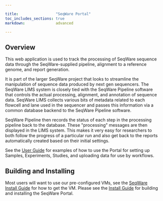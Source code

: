 ```yaml
---

title:                 "SeqWare Portal"
toc_includes_sections: true
markdown:              advanced

---
```


<!--
TODO:
* need to show cluster launching through portal
-->

## Overview

This web application is used to track the processing of SeqWare sequence data
through the SeqWare-supplied pipeline, alignment to a reference genome, and
report generation.

It is part of the larger SeqWare project that looks to streamline the
manipulation of sequence data produced by next gen sequencers.  The SeqWare
LIMS system is closely tied with the SeqWare Pipeline software that controls
the actual processing, alignment, and annotation of sequence data.  SeqWare
LIMS collects various bits of metadata related to each flowcell and lane used
in the sequencer and passes this information via a common database backend to
the SeqWare Pipeline software.

SeqWare Pipeline then records the status of each step in the processing
pipeline back to the database.  These "processing" messages are then displayed
in the LIMS system.  This makes it very easy for researchers to both follow the
progress of a particular run and also get back to the reports automatically
created based on their initial settings.

See the [User Guide](/docs/5-portal/user-guide.md) for examples of
how to use the Portal for setting up Samples, Experiments, Studies, and
uploading data for use by workflows.

## Building and Installing

Most users will want to use our pre-configured VMs, see the [SeqWare Install
Guide](/docs/2-installation/) for how to get the VM.  Please see the [Install
Guide](/docs/github_readme/5-portal/) for building and installing the SeqWare
Portal.

<!--
## Features

## Uploading Data

## Launching Workflows

## Monitoring Workflows

## Retrieving Results

## Tomcat Config File

Document the config settings for Tomcat like email addresses, DB, etc
-->
